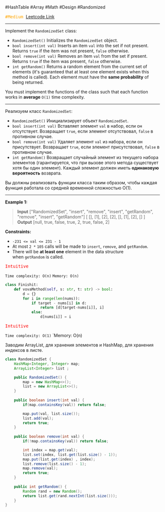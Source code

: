 #HashTable #Array #Math #Design #Randomized

<kbd><span style="color:orange;">#Medium</span> </kbd>
[Leetcode Link](https://leetcode.com/problems/insert-delete-getrandom-o1/description/)

---
Implement the `RandomizedSet` class:

- `RandomizedSet()` Initializes the `RandomizedSet` object.
- `bool insert(int val)` Inserts an item `val` into the set if not present. Returns `true` if the item was not present, `false` otherwise.
- `bool remove(int val)` Removes an item `val` from the set if present. Returns `true` if the item was present, `false` otherwise.
- `int getRandom()` Returns a random element from the current set of elements (it's guaranteed that at least one element exists when this method is called). Each element must have the **same probability** of being returned.

You must implement the functions of the class such that each function works in **average** `O(1)` time complexity.

---
Реализуем класс `RandomizedSet`:

- `RandomizedSet()` Инициализирует объект `RandomizedSet`.
- `bool insert(int val)` Вставляет элемент `val` в набор, если он отсутствует. Возвращает `true`, если элемент отсутствовал, `false` в противном случае.
- `bool remove(int val)` Удаляет элемент `val` из набора, если он присутствует. Возвращает `true`, если элемент присутствовал, `false` в противном случае.
- `int getRandom()` Возвращает случайный элемент из текущего набора элементов (гарантируется, что при вызове этого метода существует хотя бы один элемент). Каждый элемент должен иметь **одинаковую вероятность** возврата.

Вы должны реализовать функции класса таким образом, чтобы каждая функция работала со средней временной сложностью O(1).

---
**Example 1:**

>**Input**
>["RandomizedSet", "insert", "remove", "insert", "getRandom", "remove", "insert", "getRandom"]
>[ [], [1], [2], [2], [], [1], [2], [] ]
>**Output**
>[null, true, false, true, 2, true, false, 2]


**Constraints:**

- `-231 <= val <= 231 - 1`
- At most `2 *` `105` calls will be made to `insert`, `remove`, and `getRandom`.
- There will be **at least one** element in the data structure when `getRandom` is called.

<kbd><span style="color:red;"> Intuitive</span></kbd>

`Time complexity: O(n)`
`Memory: O(n)`

```Python
class Finishit:
    def vovaMethod(self, s: str, t: str) -> bool:
		d = {}
        for i in range(len(nums)):
            if target - nums[i] in d:
                return [d[target-nums[i]], i]
            else:
                d[nums[i]] = i
```


<kbd><span style="color:red;"> Intuitive</span></kbd>

`Time complexity: O(1)`
`Memory: O(n)

Заводим ArrayList, для хранения элементов и HashMap, для хранения индексов в листе. 

```java
class RandomizedSet {
    HashMap<Integer, Integer> map;
    ArrayList<Integer> list ;

    public RandomizedSet() {
        map = new HashMap<>();
        list = new ArrayList<>(); 
    }
    
    public boolean insert(int val) {
        if(map.containsKey(val)) return false;

        map.put(val, list.size());
        list.add(val);
        return true;
    }
    
    public boolean remove(int val) {
        if(!map.containsKey(val)) return false;

        int index = map.get(val);
        list.set(index, list.get(list.size() - 1));
        map.put(list.get(index) , index);
        list.remove(list.size() - 1);
        map.remove(val);
        return true;
    }
    
    public int getRandom() {
        Random rand = new Random();
        return list.get(rand.nextInt(list.size()));
    }
}


```

